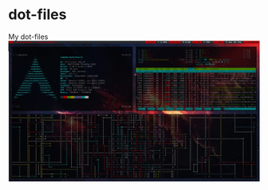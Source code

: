 # dot-files
My dot-files
![alt text](https://github.com/lambdhack/dot-files/blob/master/static/i3-preview.png)
